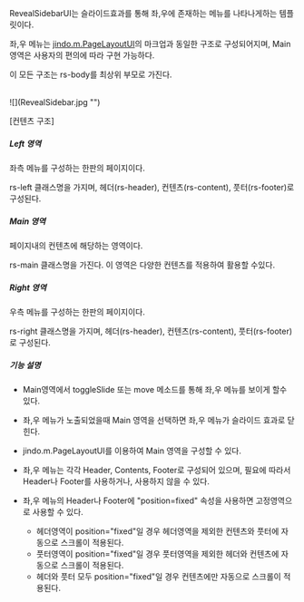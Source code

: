 RevealSidebarUI는 슬라이드효과를 통해 좌,우에 존재하는 메뉴를 나타나게하는 템플릿이다.

좌,우 메뉴는 [jindo.m.PageLayoutUI](../../doc/internal/classes/jindo.m.PageLayoutUI.html)의 마크업과 동일한 구조로 구성되어지며, Main 영역은 사용자의 편의에 따라 구현 가능하다.

이 모든 구조는 rs-body를 최상위 부모로 가진다.

<br> 
![](RevealSidebar.jpg "")

[컨텐츠 구조]


##### Left 영역

좌측 메뉴를 구성하는 한판의 페이지이다.

rs-left 클래스명을 가지며, 헤더(rs-header), 컨텐츠(rs-content), 풋터(rs-footer)로 구성된다.

##### Main 영역

페이지내의 컨텐츠에 해당하는 영역이다.

rs-main 클래스명을 가진다. 이 영역은 다양한 컨텐츠를 적용하여 활용할 수있다.

##### Right 영역

우측 메뉴를 구성하는 한판의 페이지이다.

rs-right 클래스명을 가지며, 헤더(rs-header), 컨텐츠(rs-content), 풋터(rs-footer)로 구성된다.

##### 기능 설명

* Main영역에서 toggleSlide 또는 move 메소드를 통해 좌,우 메뉴를 보이게 할수 있다.
* 좌,우 메뉴가 노출되었을때 Main 영역을 선택하면 좌,우 메뉴가 슬라이드 효과로 닫힌다.
* jindo.m.PageLayoutUI를 이용하여 Main 영역을 구성할 수 있다.
* 좌,우 메뉴는 각각 Header, Contents, Footer로 구성되어 있으며, 필요에 따라서 Header나 Footer를 사용하거나, 사용하지 않을 수 있다.
* 좌,우 메뉴의 Header나 Footer에 "position=fixed" 속성을 사용하면 고정영역으로 사용할 수 있다.

	* 헤더영역이 position="fixed"일 경우 헤더영역을 제외한 컨텐츠와 풋터에 자동으로 스크롤이 적용된다.
	* 풋터영역이 position="fixed"일 경우 풋터영역을 제외한 헤더와 컨텐츠에 자동으로 스크롤이 적용된다.
	* 헤더와 풋터 모두 position="fixed"일 경우 컨텐츠에만 자동으로 스크롤이 적용된다.